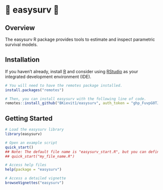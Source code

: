 
<!-- README.md is generated from README.Rmd. Please edit that file -->

# 🍁 easysurv 🍁

## Overview

The easysurv R package provides tools to estimate and inspect
parametric survival models.

## Installation

If you haven’t already, install [R](https://www.r-project.org) and
consider using [RStudio](https://www.rstudio.com/) as your integrated
development environment (IDE).

``` r
# You will need to have the remotes package installed.
install.packages("remotes")

# Then, you can install easysurv with the following line of code.
remotes::install_github("BKievit1/easysurv", auth_token = "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", build_vignettes = TRUE)
```

<!-- 
When we remove the auth_token, we will update from remotes to pak
pak::pkg_install("BKievit1/easysurv")
-->

## Getting Started

``` r
# Load the easysurv library
library(easysurv)

# Open an example script
quick_start()
## Note: The default file name is "easysurv_start.R", but you can define your own, e.g.
## quick_start("my_file_name.R")

# Access help files
help(package = "easysurv")

# Access a detailed vignette
browseVignettes("easysurv")
```
